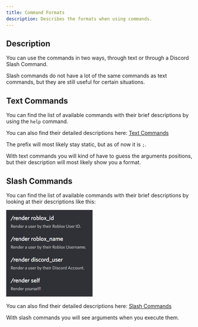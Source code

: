 ```yaml
---
title: Command Formats
description: Describes the formats when using commands.
---
```


## Description
You can use the commands in two ways, through text or through a Discord Slash Command.

Slash commands do not have a lot of the same commands as text commands, but they are still useful for certain situations.

## Text Commands
You can find the list of available commands with their brief descriptions by using the `help` command.

You can also find their detailed descriptions here: [Text Commands](./text.md)

The prefix will most likely stay static, but as of now it is `;`.

With text commands you will kind of have to guess the arguments positions, but their description will most likely show you a format.

## Slash Commands
You can find the list of available commands with their brief descriptions by looking at their descriptions like this:

![](/assets/screenshots/formats-slash-commands-description.png)

You can also find their detailed descriptions here: [Slash Commands](./slash.md)

With slash commands you will see arguments when you execute them.
